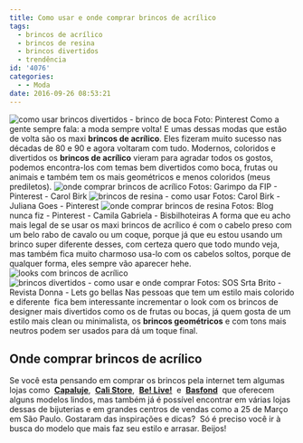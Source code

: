 ```yaml
---
title: Como usar e onde comprar brincos de acrílico
tags:
  - brincos de acrílico
  - brincos de resina
  - brincos divertidos
  - trendência
id: '4076'
categories:
  - - Moda
date: 2016-09-26 08:53:21
---
```


![como usar brincos divertidos - brinco de boca](http://natalia.blog.br/wp-content/uploads/2016/09/Como-usar-brincos-de-acrílico.jpg) Foto: Pinterest Como a gente sempre fala: a moda sempre volta! E umas dessas modas que estão de volta são os maxi **brincos de acrílico**. Eles fizeram muito sucesso nas décadas de 80 e 90 e agora voltaram com tudo. Modernos, coloridos e divertidos os **brincos de acrílico** vieram para agradar todos os gostos, podemos encontra-los com temas bem divertidos como boca, frutas ou animais e também tem os mais geométricos e menos coloridos (meus prediletos). ![onde comprar brincos de acrílico ](http://natalia.blog.br/wp-content/uploads/2016/09/como-usar-brincos-de-acrílico.jpg) Fotos: Garimpo da FIP - Pinterest - Carol Birk ![brincos de resina - como usar](http://natalia.blog.br/wp-content/uploads/2016/09/inspirações-com-brincos-de-resina.jpg) Fotos: Carol Birk - Juliana Goes - Pinterest ![onde comprar brincos de resina](http://natalia.blog.br/wp-content/uploads/2016/09/como-usar-brinco-de-resina.jpg) Fotos: Blog nunca fiz - Pinterest - Camila Gabriela - Bisbilhoteiras A forma que eu acho mais legal de se usar os maxi brincos de acrílico é com o cabelo preso com um belo rabo de cavalo ou um coque, porque já que eu estou usando um brinco super diferente desses, com certeza quero que todo mundo veja, mas também fica muito charmoso usa-lo com os cabelos soltos, porque de qualquer forma, eles sempre vão aparecer hehe. ![looks com brincos de acrílico ](http://natalia.blog.br/wp-content/uploads/2016/09/Como-usar-brincos-de-acrílico-inspirações.jpg) ![brincos divertidos - como usar e onde comprar](http://natalia.blog.br/wp-content/uploads/2016/09/brincos-de-resina-como-usar-e-onde-comprar.jpg) Fotos: SOS Srta Brito - Revista Donna - Lets go bellas Nas pessoas que tem um estilo mais colorido e diferente  fica bem interessante incrementar o look com os brincos de designer mais divertidos como os de frutas ou bocas, já quem gosta de um estilo mais clean ou minimalista, os **brincos geométricos** e com tons mais neutros podem ser usados para dá um toque final.

## Onde comprar brincos de acrílico

Se você esta pensando em comprar os brincos pela internet tem algumas lojas como  [**Capaluje**](http://www.capajule.com.br/brinco-bijuteriafina),  [**Cali Store**](http://www.calistore.com.br/brincos-ct-809e6),  [**Be! Live!**](http://www.beliveloja.com.br/buscar?q=brincos+de+acr%C3%ADlico)  e  [**Basfond**](http://www.basfond.com/)  que oferecem alguns modelos lindos, mas também já é possível encontrar em várias lojas dessas de bijuterias e em grandes centros de vendas como a 25 de Março em São Paulo. Gostaram das inspirações e dicas?  Só é preciso você ir à busca do modelo que mais faz seu estilo e arrasar. Beijos!